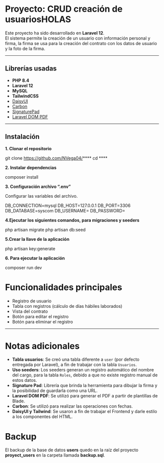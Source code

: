 
# Proyecto: CRUD creación de usuariosHOLAS

Este proyecto ha sido desarrollado en **Laravel 12**.  
El sistema permite la creación de un usuario con información personal y firma, la firma se usa para la creación del contrato con los datos de usuario y la foto de la firma.

---

## Librerías usadas
- **PHP 8.4**
- **Laravel 12**
- **MySQL**
- **TailwindCSS**
- [DaisyUI](https://daisyui.com/docs/customize/)
- [Carbon](https://carbon.nesbot.com/docs/)
- [SignaturePad](https://github.com/szimek/signature_pad)
- [Laravel DOM PDF](https://github.com/barryvdh/laravel-dompdf)

---

## Instalación

**1. Clonar el repositorio**

git clone https://github.com/NVega04/****
cd ****

**2. Instalar dependencias**

composer install

**3. Configuración archivo “.env”**

Configurar las variables del archivo.

DB_CONNECTION=mysql
DB_HOST=127.0.0.1
DB_PORT=3306
DB_DATABASE=syscom
DB_USERNAME=
DB_PASSWORD=

**4.Ejecutar los siguientes comandos, para migraciones y seeders**

php artisan migrate
php artisan db:seed

**5.Crear la llave de la aplicación**

php artisan key:generate


**6. Para ejecutar la aplicación**

composer run dev

# Funcionalidades principales

- Registro de usuario  
- Tabla con registros (cálculo de días hábiles laborados)  
- Vista del contrato  
- Botón para editar el registro  
- Botón para eliminar el registro  

---

# Notas adicionales

- **Tabla usuarios**: Se creó una tabla diferente a `user` (por defecto entregada por Laravel), a fin de trabajar con la tabla `Usuarios`.  
- **Uso seeders**: Los seeders generan un registro automático del nombre del cargo, para la tabla `Roles`, debido a que no existe registro manual de estos datos.  
- **Signature Pad**: Librería que brinda la herramienta para dibujar la firma y la posibilidad de guardarla como una URL.  
- **Laravel DOM PDF**: Se utilizó para generar el PDF a partir de plantillas de Blade.  
- **Carbon**: Se utilizó para realizar las operaciones con fechas.  
- **DaisyUI y Tailwind**: Se usaron a fin de trabajar el Frontend y darle estilo a los componentes del HTML.  


# Backup

El backup de la base de datos **users** quedo en la raíz del proyecto **proyect_users** en la carpeta llamada **backup.sql**.



